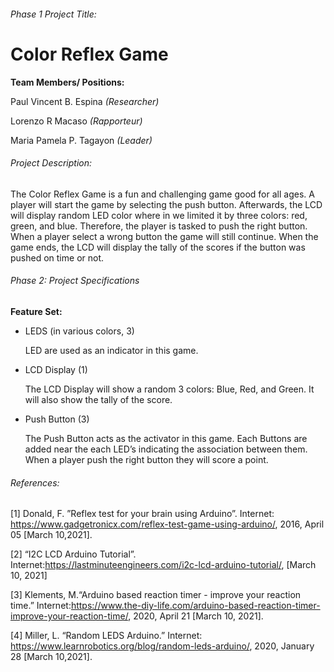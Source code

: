 ###### Phase 1 Project Title: 

# Color Reflex Game

**Team Members/ Positions:**

Paul Vincent B. Espina _(Researcher)_

Lorenzo R Macaso _(Rapporteur)_

Maria Pamela P. Tagayon _(Leader)_


###### Project Description: 

The Color Reflex Game is a fun and challenging game good for all ages. A player will start the game by selecting the push button. Afterwards, the LCD will display
random LED color where in we limited it by three colors: red, green, and blue. Therefore, the player is tasked to push the right button. 
When a player select a wrong button the game will still continue. When the game ends, the LCD will display the tally of the scores if the button was pushed on time or not.

###### Phase 2: Project Specifications
 
**Feature Set:**
- LEDS (in various colors, 3)

     LED are used as an indicator in this game. 

- LCD Display (1)

     The LCD Display will show a random 3 colors: Blue, Red, and Green. It will also show the tally of the score. 

- Push Button (3)

     The Push Button acts as the activator in this game. Each Buttons are added near the each LED’s indicating the association between them. When a player push the right button they will score a point.

###### References:

[1] Donald, F. ”Reflex test for your brain using Arduino”.  Internet: https://www.gadgetronicx.com/reflex-test-game-using-arduino/, 2016, April 05 [March 10,2021].

[2] “I2C LCD Arduino Tutorial”. Internet:https://lastminuteengineers.com/i2c-lcd-arduino-tutorial/, [March 10, 2021]

[3] Klements, M.“Arduino based reaction timer - improve your reaction time.” Internet:https://www.the-diy-life.com/arduino-based-reaction-timer-improve-your-reaction-time/, 2020, April 21 [March 10, 2021].

[4] Miller, L. “Random LEDS Arduino.” Internet: https://www.learnrobotics.org/blog/random-leds-arduino/, 2020, January 28 [March 10,2021].
